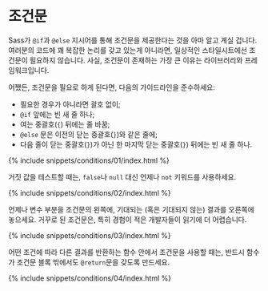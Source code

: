 
# 조건문

Sass가 `@if`과 `@else` 지시어를 통해 조건문을 제공한다는 것을 아마 알고 계실 겁니다. 여러분의 코드에 꽤 복잡한 논리를 갖고 있는게 아니라면, 일상적인 스타일시트에선 조건문이 필요하지 않습니다. 사실, 조건문이 존재하는 가장 큰 이유는 라이브러리와 프레임워크입니다.

어쨌든, 조건문을 필요로 하게 된다면, 다음의 가이드라인을 준수하세요:

* 필요한 경우가 아니라면 괄호 없이;
* `@if` 앞에는 빈 새 줄 하나;
* 여는 중괄호(`{`) 뒤에는 줄 바꿈;
* `@else` 문은 이전의 닫는 중괄호(`}`)와 같은 줄에;
* 다음 줄이 닫는 중괄호(`}`)가 아닌 한 마지막 닫는 중괄호(`}`) 뒤에는 빈 새 줄 하나.

{% include snippets/conditions/01/index.html %}

거짓 값을 테스트할 때는, `false`나 `null` 대신 언제나 `not` 키워드를 사용하세요.

{% include snippets/conditions/02/index.html %}

언제나 변수 부분을 조건문의 왼쪽에, 기대되는 (혹은 기대되지 않는) 결과를 오른쪽에 놓으세요. 거꾸로 된 조건문은, 특히 경험이 적은 개발자들이 읽기에 더 어렵습니다.

{% include snippets/conditions/03/index.html %}

어떤 조건에 따라 다른 결과를 반환하는 함수 안에서 조건문을 사용할 때는, 반드시 함수가 조건문 블록 밖에서도 `@return`문을 갖도록 만드세요.

{% include snippets/conditions/04/index.html %}

